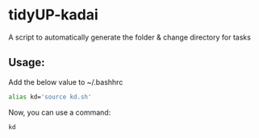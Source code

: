 # tidyUP-kadai
A script to automatically generate the folder &amp; change directory for tasks

## Usage:
Add the below value to ~/.bashhrc
```bash
alias kd='source kd.sh'
```

Now, you can use a command:
```bash
kd
```
